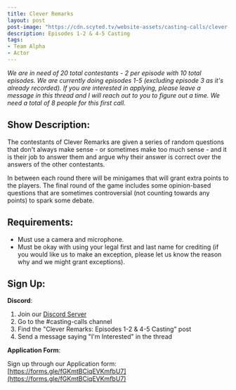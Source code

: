 ```yaml
---
title: Clever Remarks
layout: post
post-image: "https://cdn.scyted.tv/website-assets/casting-calls/clever-remarks.jpg"
description: Episodes 1-2 & 4-5 Casting
tags:
- Team Alpha
- Actor
---
```


*We are in need of 20 total contestants - 2 per episode with 10 total episodes. We are currently doing episodes 1-5 (excluding episode 3 as it's already recorded). If you are interested in applying, please leave a message in this thread and I will reach out to you to figure out a time. We need a total of 8 people for this first call.*

## Show Description:

The contestants of Clever Remarks are given a series of random questions that don't always make sense - or sometimes make too much sense - and it is their job to answer them and argue why their answer is correct over the answers of the other contestants.

In between each round there will be minigames that will grant extra points to the players. The final round of the game includes some opinion-based questions that are sometimes controversial (not counting towards any points) to spark some debate.

## Requirements:
- Must use a camera and microphone.
- Must be okay with using your legal first and last name for crediting (if you would like us to make an exception, please let us know the reason why and we might grant exceptions).

## Sign Up:

**Discord**:
1. Join our [Discord Server](https://discord.gg/yrr7tEJNDr)
2. Go to the #casting-calls channel
3. Find the "Clever Remarks: Episodes 1-2 & 4-5 Casting" post
4. Send a message saying "I'm Interested" in the thread

**Application Form**:

Sign up through our Application form: [https://forms.gle/fGKmtBCiqEVKmfbU7](https://forms.gle/fGKmtBCiqEVKmfbU7)